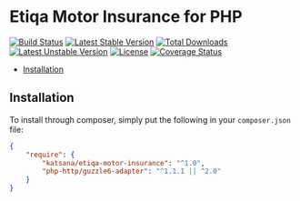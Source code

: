 Etiqa Motor Insurance for PHP
==============

[![Build Status](https://travis-ci.org/katsana/etiqa-motor-insurance.svg?branch=master)](https://travis-ci.org/katsana/etiqa-motor-insurance)
[![Latest Stable Version](https://poser.pugx.org/katsana/etiqa-motor-insurance/v/stable)](https://packagist.org/packages/katsana/etiqa-motor-insurance)
[![Total Downloads](https://poser.pugx.org/katsana/etiqa-motor-insurance/downloads)](https://packagist.org/packages/katsana/etiqa-motor-insurance)
[![Latest Unstable Version](https://poser.pugx.org/katsana/etiqa-motor-insurance/v/unstable)](https://packagist.org/packages/katsana/etiqa-motor-insurance)
[![License](https://poser.pugx.org/katsana/etiqa-motor-insurance/license)](https://packagist.org/packages/katsana/etiqa-motor-insurance)
[![Coverage Status](https://coveralls.io/repos/github/katsana/etiqa-motor-insurance/badge.svg?branch=master)](https://coveralls.io/github/katsana/etiqa-motor-insurance?branch=master)

* [Installation](#installation)

## Installation

To install through composer, simply put the following in your `composer.json` file:

```json
{
    "require": {
        "katsana/etiqa-motor-insurance": "^1.0",
        "php-http/guzzle6-adapter": "^1.1.1 || ^2.0"
    }
}
```
